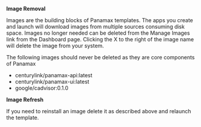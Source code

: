 **Image Removal**

Images are the building blocks of Panamax templates.  The apps you create and launch will download images from multiple sources consuming disk space. Images no longer needed can be deleted from the Manage Images link from the Dashboard page.  Clicking the X to the right of the image name will delete the image from your system.  

The following images should never be deleted as they are core components of Panamax
  - centurylink/panamax-api:latest
  - centurylink/panamax-ui:latest
  - google/cadvisor:0.1.0


**Image Refresh**

If you need to reinstall an image delete it as described above and relaunch the template.